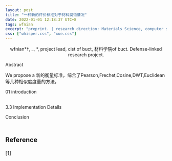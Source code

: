 ```yaml
---
layout: post
title: "一种新的评价标准对于材料腐蚀情况"
date: 2022-01-01 12:18:37 UTC+8
tags: wfnian
excerpt: "preprint. | research direction: Materials Science, computer science"
css: ["whisper.css", "xue.css"]
---
```


<p style="text-align:center">wfnian*☨, _, *, project lead, cist of buct, 材料学院of buct.  Defense-linked research project.</p>

<p class="s-title">Abstract</p>

<p class="s-content">We propose a 新的衡量标准，综合了Pearson,Frechet,Cosine,DWT,Euclidean等几种相似度度量的方法，</p>

<div class="s-index">01 introduction</div>
<p class="s-content"></p>
<br>
<div class="s-index">3.3 Implementation Details</div>
<p class="s-content">
</p>

<div class="s-index">Conclusion</div>
<p class="s-content"></p>

<br>
<p style="text-align:left;font-size:20px;font-weight:bold">Reference</p>
<p style="text-align:left;font-size:16px;">[1]</p>